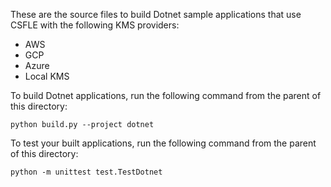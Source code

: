 These are the source files to build Dotnet sample
applications that use CSFLE with the following KMS providers:

- AWS
- GCP
- Azure
- Local KMS

To build Dotnet applications, run the following command from the parent of this directory:

    python build.py --project dotnet

To test your built applications, run the following
command from the parent of this directory:

    python -m unittest test.TestDotnet
